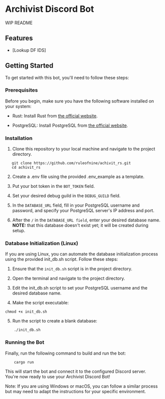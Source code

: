
# Archivist Discord Bot

WIP README

## Features

- [Lookup DF IDS]

## Getting Started

To get started with this bot, you'll need to follow these steps:

### Prerequisites

Before you begin, make sure you have the following software installed on your system:

- Rust: Install Rust from [the official website](https://www.rust-lang.org/tools/install).

- PostgreSQL: Install PostgreSQL from [the official website](https://www.postgresql.org/download/).

### Installation

1. Clone this repository to your local machine and navigate to the project directory.

```shell
   git clone https://github.com/ruleofnine/achivit_rs.git
   cd achivit_rs
```
2. Create a .env file using the provided .env_example as a template.

3. Put your bot token in the `BOT_TOKEN` field.

4. Set your desired debug guild in the `DEBUG_GUILD` field.

5. In the `DATABASE_URL` field, fill in your PostgreSQL username and password, and specify your PostgreSQL server's IP address and port.

6. After the `/` in the `DATABASE_URL field`, enter your desired database name. **NOTE:** that this database doesn't exist yet; it will be created during setup.

### Database Initialization (Linux)

If you are using Linux, you can automate the database initialization process using the provided init_db.sh script. Follow these steps:

1. Ensure that the `init_db.sh` script is in the project directory.

2.  Open the terminal and navigate to the project directory.

3. Edit the init_db.sh script to set your PostgreSQL username and the desired database name.

4. Make the script executable:

```shell
chmod +x init_db.sh
```
5. Run the script to create a blank database:
```shell
    ./init_db.sh
```
### Running the Bot
Finally, run the following command to build and run the bot:
```shell
    cargo run
```
This will start the bot and connect it to the configured Discord server. You're now ready to use your Archivist Discord Bot!

Note: If you are using Windows or macOS, you can follow a similar process but may need to adapt the instructions for your specific environment.
